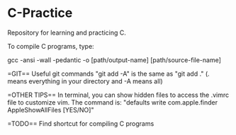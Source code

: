 # C-Practice
Repository for learning and practicing C.

To compile C programs, type:

gcc -ansi -wall -pedantic -o [path/output-name] [path/source-file-name]

=GIT==
Useful git commands
"git add -A" is the same as "git add ."
(. means everything in your directory and -A means all)

=OTHER TIPS==
In terminal, you can show hidden files to access the .vimrc file to customize
vim. The command is:
	"defaults write com.apple.finder AppleShowAllFiles [YES/NO]"

=TODO==
Find shortcut for compiling C programs
